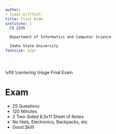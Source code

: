 ```yaml
---
author:
- Isaac Griffith
title: Final Exam
institute: |
  CS 2235

  Department of Informatics and Computer Science

  Idaho State University
fontsize: 12pt
...
```


#

\vfill
\centering
\Huge Final Exam

# Exam

* 25 Questions
* 120 Minutes
* 2 Two-Sided 8.5x11 Sheet of Notes
* No Hats, Electronics, Backpacks, etc.
* Good Skill!
